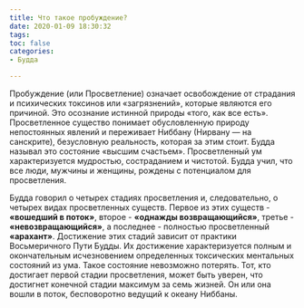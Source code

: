 ```yaml
---
title: Что такое пробуждение?
date: 2020-01-09 18:30:32
tags:
toc: false
categories:
- Будда

---
```


Пробуждение (или Просветление) означает освобождение от страдания и психических токсинов или «загрязнений», которые являются его причиной. Это осознание истинной природы «того, как все есть». Просветленное существо понимает обусловленную природу непостоянных явлений и переживает Ниббану (Нирвану — на санскрите), безусловную реальность, которая за этим стоит. Будда называл это состояние «высшим счастьем». Просветленный ум характеризуется мудростью, состраданием и чистотой. Будда учил, что все люди, мужчины и женщины, рождены с потенциалом для просветления. <!--more-->

Будда говорил о четырех стадиях просветления и, следовательно, о четырех видах просветленных существ. Первое из этих существ - **«вошедший в поток»**, второе - **«однажды возвращающийся»**, третье - **«невозвращающийся»**, а последнее - полностью просветленный **«арахант»**. Достижение этих стадий зависит от практики Восьмеричного Пути Будды. Их достижение характеризуется полным и окончательным исчезновением определенных токсических ментальных состояний из ума. Такое состояние  невозможно потерять. Тот, кто достигает первой стадии просветления, может быть уверен, что достигнет конечной стадии максимум за семь жизней. Он или она вошли в поток, бесповоротно ведущий к океану Ниббаны.